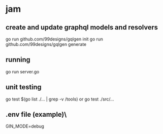 # jam

## create and update graphql models and resolvers
go run github.com/99designs/gqlgen init
go run github.com/99designs/gqlgen generate

## running
go run server.go

## unit testing
go test $(go list ./... | grep -v /tools)
or
go test ./src/...

## .env file (example)\
GIN_MODE=debug